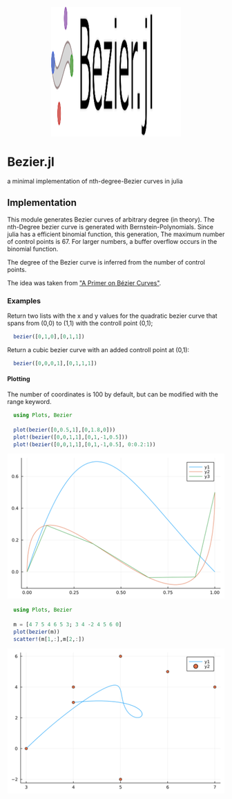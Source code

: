 <p align="center">
  <img width="300" height="300" src="https://raw.githubusercontent.com/onecalfman/Bezier.jl/main/docs/src/assets/logo_banner.svg">
</p>


# Bezier.jl
a minimal implementation of nth-degree-Bezier curves in julia

## Implementation
This module generates Bezier curves of arbitrary degree (in theory).
The nth-Degree bezier curve is generated with Bernstein-Polynomials.
Since julia has a efficient binomial function, this generation,
The maximum number of control points is 67. For larger numbers,
a buffer overflow occurs in the binomial function.

The degree of the Bezier curve is inferred from the number of control points.

The idea was taken from ["A Primer on Bézier Curves"](https://pomax.github.io/bezierinfo/).


### Examples

Return two lists with the x and y values for the quadratic bezier curve that
spans from (0,0) to (1,1) with the controll point (0,1);

```julia
  bezier([0,1,0],[0,1,1])
```

Return a cubic bezier curve with an added controll point at (0,1):

```julia
  bezier([0,0,0,1],[0,1,1,1])
```

#### Plotting
The number of coordinates is 100 by default, but can be modified with the range keyword.

```julia
  using Plots, Bezier

  plot(bezier([0,0.5,1],[0,1.8,0]))
  plot!(bezier([0,0,1,1],[0,1,-1,0.5]))
  plot!(bezier([0,0,1,1],[0,1,-1,0.5], 0:0.2:1))
```
![example plot](docs/src/assets/example.svg)


```julia
  using Plots, Bezier

  m = [4 7 5 4 6 5 3; 3 4 -2 4 5 6 0]
  plot(bezier(m))
  scatter!(m[1,:],m[2,:])
```
![example plot 2](docs/src/assets/example2.svg)
